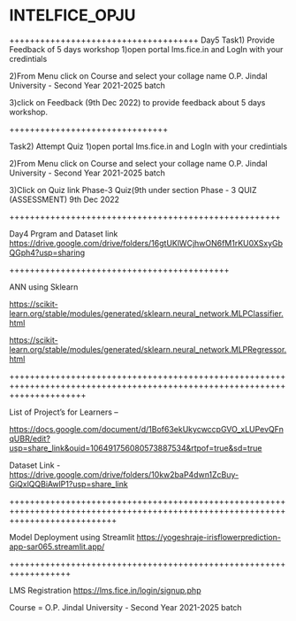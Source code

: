 # INTELFICE_OPJU
+++++++++++++++++++++++++++++++++++++
Day5
Task1) Provide Feedback of 5 days workshop
1)open portal  lms.fice.in and LogIn with your credintials

2)From Menu click on Course and select your collage name O.P. Jindal University - Second Year 2021-2025 batch

3)click on Feedback (9th Dec 2022) to provide feedback about 5 days workshop.

+++++++++++++++++++++++++++++++

Task2) Attempt Quiz
1)open portal  lms.fice.in and LogIn with your credintials

2)From Menu click on Course and select your collage name O.P. Jindal University - Second Year 2021-2025 batch

3)Click on Quiz link Phase-3 Quiz(9th  under section Phase - 3 QUIZ (ASSESSMENT) 9th Dec 2022


+++++++++++++++++++++++++++++++++++++++++++++++++++++

Day4 Prgram and Dataset link
https://drive.google.com/drive/folders/16gtUKlWCjhwON6fM1rKU0XSxyGbQGph4?usp=sharing


+++++++++++++++++++++++++++++++++++++++++++

ANN using Sklearn

https://scikit-learn.org/stable/modules/generated/sklearn.neural_network.MLPClassifier.html


https://scikit-learn.org/stable/modules/generated/sklearn.neural_network.MLPRegressor.html


+++++++++++++++++++++++++++++++++++++++++++++++++++++++++++++++++++++++++++++++++++++++++++++++++++++++++++++++++++++++++++

List of Project’s for Learners – 

https://docs.google.com/document/d/1Bof63ekUkycwccpGVO_xLUPevQFnqUBR/edit?usp=share_link&ouid=106491756080573887534&rtpof=true&sd=true

Dataset Link - https://drive.google.com/drive/folders/10kw2baP4dwn1ZcBuy-GiQxlQQBiAwlP1?usp=share_link

+++++++++++++++++++++++++++++++++++++++++++++++++++++++++++++++++++++++++++++++++++++++++++++++++++++++++++++++++++++++++++++++++

Model Deployment using Streamlit
https://yogeshraje-irisflowerprediction-app-sar065.streamlit.app/ 



++++++++++++++++++++++++++++++++++++++++++++++++++++++++++++++++++



LMS Registration
https://lms.fice.in/login/signup.php

Course   = O.P. Jindal University - Second Year 2021-2025 batch
